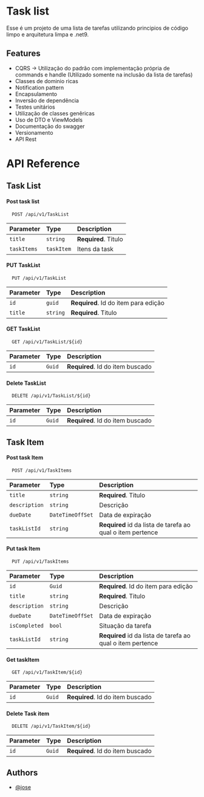 
# Task list

Esse é um projeto de uma lista de tarefas utilizando principios de código limpo e arquitetura limpa e .net9.



## Features

- CQRS -> Utilização do padrão com implementação própria de commands e handle (Utilizado somente na inclusão da lista de tarefas)
- Classes de dominio ricas
- Notification pattern
- Encapsulamento
- Inversão de dependência
- Testes unitários
- Utilização de classes genêricas
- Uso de DTO e ViewModels
- Documentação do swagger
- Versionamento
- API Rest

# API Reference

## Task List

#### Post task list

```http
  POST /api/v1/TaskList
```

| Parameter | Type     | Description                |
| :-------- | :------- | :------------------------- |
| `title` | `string` | **Required**. Titulo  |
| `taskItems` | `taskItem` | Itens da task  |

#### PUT TaskList

```http
  PUT /api/v1/TaskList
```

| Parameter | Type     | Description                |
| :-------- | :------- | :------------------------- |
| `id` | `guid` | **Required**. Id do item para edição  |
| `title` | `string` | **Required**. Titulo  |

#### GET TaskList

```http
  GET /api/v1/TaskList/${id}
```

| Parameter | Type     | Description                       |
| :-------- | :------- | :-------------------------------- |
| `id`      | `Guid` | **Required**. Id do item buscado |

#### Delete TaskList

```http
  DELETE /api/v1/TaskList/${id}
```

| Parameter | Type     | Description                       |
| :-------- | :------- | :-------------------------------- |
| `id`      | `Guid` | **Required**. Id do item buscado |

## Task Item

#### Post task Item

```http
  POST /api/v1/TaskItems
```

| Parameter | Type     | Description                |
| :-------- | :------- | :------------------------- |
| `title` | `string` | **Required**. Titulo  |
| `description` | `string` | Descrição  |
| `dueDate` | `DateTimeOffSet` | Data de expiração |
| `taskListId` | `string` | **Required** id da lista de tarefa ao qual o item pertence |


#### Put task Item

```http
  PUT /api/v1/TaskItems
```

| Parameter | Type     | Description                |
| :-------- | :------- | :------------------------- |
| `id` | `Guid` | **Required**. Id do item para edição  |
| `title` | `string` | **Required**. Titulo  |
| `description` | `string` | Descrição  |
| `dueDate` | `DateTimeOffSet` | Data de expiração |
| `isCompleted` | `bool` | Situação da tarefa |
| `taskListId` | `string` | **Required** id da lista de tarefa ao qual o item pertence |

#### Get taskItem

```http
  GET /api/v1/TaskItem/${id}
```

| Parameter | Type     | Description                       |
| :-------- | :------- | :-------------------------------- |
| `id`      | `Guid` | **Required**. Id do item buscado |

#### Delete Task item

```http
  DELETE /api/v1/TaskItem/${id}
```

| Parameter | Type     | Description                       |
| :-------- | :------- | :-------------------------------- |
| `id`      | `Guid` | **Required**. Id do item buscado |


## Authors

- [@jose](https://github.com/Regulus01)

